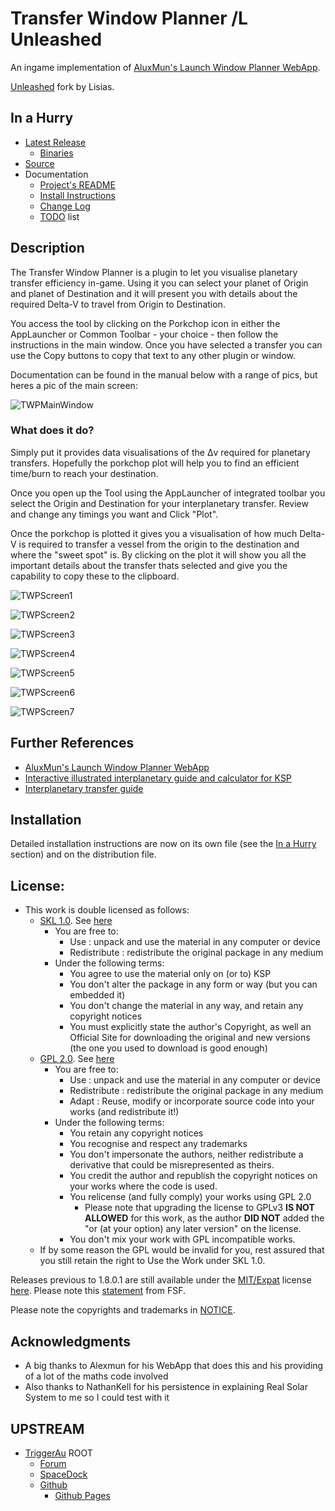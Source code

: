 # Transfer Window Planner /L Unleashed

An ingame implementation of [AluxMun's Launch Window Planner WebApp](http://alexmoon.github.io/ksp/).

[Unleashed](https://ksp.lisias.net/add-ons-unleashed/) fork by Lisias.


## In a Hurry

* [Latest Release](https://github.com/net-lisias-kspu/TransferWindowPlanner/releases)
	+ [Binaries](https://github.com/net-lisias-kspu/TransferWindowPlanner/tree/Archive)
* [Source](https://github.com/net-lisias-kspu/TransferWindowPlanner)
* Documentation
	+ [Project's README](https://github.com/net-lisias-kspu/TransferWindowPlanner/blob/master/README.md)
	+ [Install Instructions](https://github.com/net-lisias-kspu/TransferWindowPlanner/blob/master/INSTALL.md)
	+ [Change Log](./CHANGE_LOG.md)
	+ [TODO](./TODO.md) list


## Description

The Transfer Window Planner is a plugin to let you visualise planetary transfer efficiency in-game. Using it you can select your planet of Origin and planet of Destination and it will present you with details about the required Delta-V to travel from Origin to Destination.

You access the tool by clicking on the Porkchop icon in either the AppLauncher or Common Toolbar - your choice - then follow the instructions in the main window. Once you have selected a transfer you can use the Copy buttons to copy that text to any other plugin or window.

Documentation can be found in the manual below with a range of pics, but heres a pic of the main screen:

![TWPMainWindow](./Docs/imgs/TWPMainWindow.png)

### What does it do?

Simply put it provides data visualisations of the Δv required for planetary transfers. Hopefully the porkchop plot will help you to find an efficient time/burn to reach your destination.

Once you open up the Tool using the AppLauncher of integrated toolbar you select the Origin and Destination for your interplanetary transfer. Review and change any timings you want and Click "Plot".

Once the porkchop is plotted it gives you a visualisation of how much Delta-V is required to transfer a vessel from the origin to the destination and where the "sweet spot" is. By clicking on the plot it will show you all the important details about the transfer thats selected and give you the capability to copy these to the clipboard.

![TWPScreen1](./Docs/imgs/TWPScreen1.png)

![TWPScreen2](./Docs/imgs/TWPScreen2.png)

![TWPScreen3](./Docs/imgs/TWPScreen3.png)

![TWPScreen4](./Docs/imgs/TWPScreen4.png)

![TWPScreen5](./Docs/imgs/TWPScreen5.png)

![TWPScreen6](./Docs/imgs/TWPScreen6.png)

![TWPScreen7](./Docs/imgs/TWPScreen7.png)


## Further References

* [AluxMun's Launch Window Planner WebApp](http://alexmoon.github.io/ksp/)
* [Interactive illustrated interplanetary guide and calculator for KSP](https://ksp.olex.biz)
* [Interplanetary transfer guide](https://www.reddit.com/r/KerbalSpaceProgram/comments/zieahe/interplanetary_transfer_guide/)

## Installation

Detailed installation instructions are now on its own file (see the [In a Hurry](#in-a-hurry) section) and on the distribution file.


## License:

* This work is double licensed as follows:
	+ [SKL 1.0](https://ksp.lisias.net/SKL-1_0.txt). See [here](./LICENSE.KSPe.SKL-1_0)
		+ You are free to:
			- Use : unpack and use the material in any computer or device
			- Redistribute : redistribute the original package in any medium
		+ Under the following terms:
			- You agree to use the material only on (or to) KSP
			- You don't alter the package in any form or way (but you can embedded it)
			- You don't change the material in any way, and retain any copyright notices
			- You must explicitly state the author's Copyright, as well an Official Site for downloading the original and new versions (the one you used to download is good enough)
	+ [GPL 2.0](https://www.gnu.org/licenses/gpl-2.0.txt). See [here](./LICENSE.KSPe.GPL-2_0)
		+ You are free to:
			- Use : unpack and use the material in any computer or device
			- Redistribute : redistribute the original package in any medium
			- Adapt : Reuse, modify or incorporate source code into your works (and redistribute it!) 
		+ Under the following terms:
			- You retain any copyright notices
			- You recognise and respect any trademarks
			- You don't impersonate the authors, neither redistribute a derivative that could be misrepresented as theirs.
			- You credit the author and republish the copyright notices on your works where the code is used.
			- You relicense (and fully comply) your works using GPL 2.0
				- Please note that upgrading the license to GPLv3 **IS NOT ALLOWED** for this work, as the author **DID NOT** added the "or (at your option) any later version" on the license.
			- You don't mix your work with GPL incompatible works.
	* If by some reason the GPL would be invalid for you, rest assured that you still retain the right to Use the Work under SKL 1.0. 

Releases previous to 1.8.0.1 are still available under the [MIT/Expat](https://opensource.org/license/mit/) license [here](https://github.com/net-lisias-kspu/TransferWindowPlanner/tree/Source/MIT). Please note this [statement](https://www.gnu.org/licenses/license-list.en.html#Expat) from FSF.

Please note the copyrights and trademarks in [NOTICE](./NOTICE).


## Acknowledgments

* A big thanks to Alexmun for his WebApp that does this and his providing of a lot of the maths code involved
* Also thanks to NathanKell for his persistence in explaining Real Solar System to me so I could test with it

## UPSTREAM

* [TriggerAu](https://forum.kerbalspaceprogram.com/profile/57838-triggerau/) ROOT
	+ [Forum](https://forum.kerbalspaceprogram.com/topic/84005-*/)
	+ [SpaceDock](https://spacedock.info/mod/713/Transfer%20Window%20Planner)
	+ [Github](https://github.com/TriggerAu/TransferWindowPlanner)
		- [Github Pages](http://triggerau.github.io/TransferWindowPlanner/)
